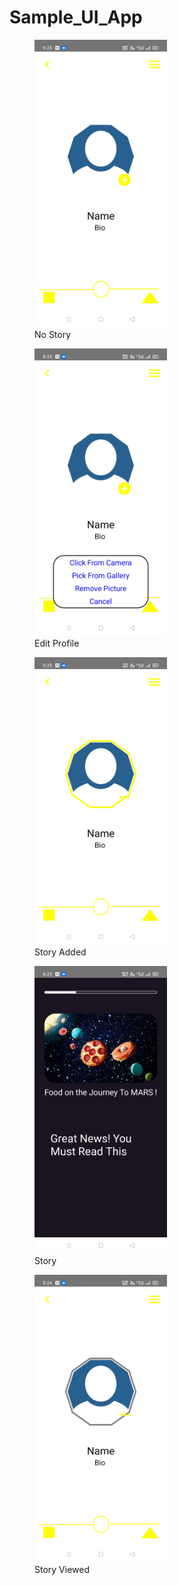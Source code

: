 # Sample_UI_App
<figure>
  <img src="./Screens/noStory.jpg" alt="No Story" width="50%" >
  <figcaption style={align:center}>No Story</figcaption>
</figure>
<figure>
  <img src="./Screens/editProfile.jpg" alt="Edit Profile" width="50%" >
  <figcaption style={align:center}>Edit Profile</figcaption>
</figure>
<figure>
  <img src="./Screens/storyAdded.jpg" alt="Story Added" width="50%" >
  <figcaption style={align:center}>Story Added</figcaption>
</figure>
<figure>
  <img src="./Screens/Story.jpg" alt="Story" width="50%" >
  <figcaption style={align:center}>Story</figcaption>
</figure>
<figure>
  <img src="./Screens/storyViewed.jpg" alt="Story Viewed" width="50%" >
  <figcaption style={align:center}>Story Viewed</figcaption>
</figure>

